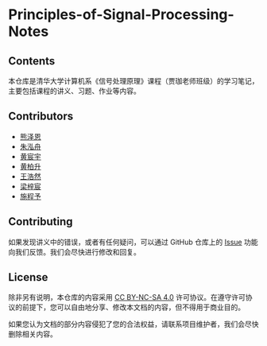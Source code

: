 # Principles-of-Signal-Processing-Notes

## Contents

本仓库是清华大学计算机系《信号处理原理》课程（贾珈老师班级）的学习笔记，主要包括课程的讲义、习题、作业等内容。

## Contributors

- [熊泽恩](https://github.com/leverimmy)
- [朱泓舟](https://github.com/zhuhz22)
- [黄宸宇](https://github.com/Ever727)
- [黄柏升](https://github.com/bflyer)
- [王浩然](https://github.com/UbeCc)
- [梁梓宸](https://github.com/lzcsam)
- [施程予](https://github.com/shch-y)

## Contributing

如果发现讲义中的错误，或者有任何疑问，可以通过 GitHub 仓库上的 [Issue](https://github.com/leverimmy/Principles-of-Signal-Processing-Notes/issues) 功能向我们反馈。我们会尽快进行修改和回复。

## License

除非另有说明，本仓库的内容采用 [CC BY-NC-SA 4.0](https://creativecommons.org/licenses/by-nc-sa/4.0/) 许可协议。在遵守许可协议的前提下，您可以自由地分享、修改本文档的内容，但不得用于商业目的。

如果您认为文档的部分内容侵犯了您的合法权益，请联系项目维护者，我们会尽快删除相关内容。
